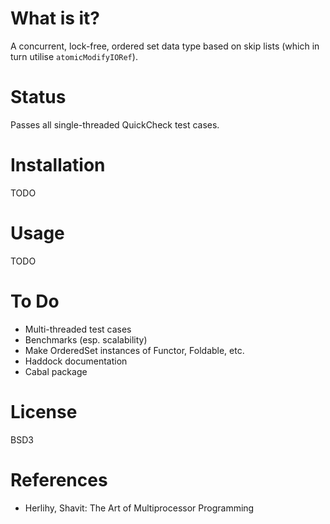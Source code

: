 What is it?
===========

A concurrent, lock-free, ordered set data type based on skip lists (which in
turn utilise `atomicModifyIORef`).


Status
======

Passes all single-threaded QuickCheck test cases.


Installation
============

TODO


Usage
=====

TODO


To Do
=====

* Multi-threaded test cases
* Benchmarks (esp. scalability)
* Make OrderedSet instances of Functor, Foldable, etc.
* Haddock documentation
* Cabal package


License
=======

BSD3


References
==========

* Herlihy, Shavit: The Art of Multiprocessor Programming
